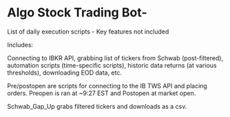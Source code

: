 # Algo Stock Trading Bot-

List of daily execution scripts - Key features not included 

Includes:

Connecting to IBKR API, grabbing list of tickers from Schwab (post-filtered), automation scripts (time-specific scripts), historic data returns (at various thresholds), downloading EOD data, etc. 

Pre/postopen are scripts for connecting to the IB TWS API and placing orders. Preopen is ran at ~9:27 EST and Postopen at market open. 

Schwab_Gap_Up grabs filtered tickers and downloads as a csv.   
